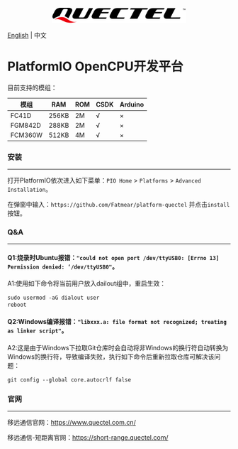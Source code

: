 <p align="center">
<img src="logo.svg" width="60%" >
</p>

[English](README.md) | 中文

# PlatformIO OpenCPU开发平台

目前支持的模组：

| 模组    | RAM   | ROM | CSDK | Arduino |
| ------- | ----- | --- | ---- | ------- |
| FC41D   | 256KB | 2M  | √    | ×       |
| FGM842D | 288KB | 2M  | √    | ×       |
| FCM360W | 512KB | 4M  | √    | ×       |

### 安装
------------------
打开PlatformIO依次进入如下菜单：`PIO Home` > `Platforms` > `Advanced Installation`。

在弹窗中输入：`https://github.com/Fatmear/platform-quectel` 并点击`install`按钮。

### Q&A
------------------
#### Q1:烧录时Ubuntu报错：`"could not open port /dev/ttyUSB0: [Errno 13] Permission denied: ‘/dev/ttyUSB0"`。

A1:使用如下命令将当前用户放入dailout组中，重启生效：
  
```
sudo usermod -aG dialout user
reboot
```

#### Q2:Windows编译报错：`"libxxx.a: file format not recognized; treating as linker script"`。

A2:这是由于Windows下拉取Git仓库时会自动将非Windows的换行符自动转换为Windows的换行符，导致编译失败，执行如下命令后重新拉取仓库可解决该问题：

```
git config --global core.autocrlf false
```

### 官网
--------------------
移远通信官网：https://www.quectel.com.cn/

移远通信-短距离官网：https://short-range.quectel.com/
